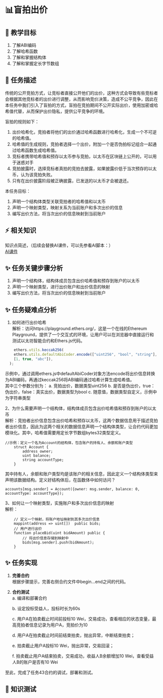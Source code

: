 # 📊盲拍出价

## **🚧 教学目标**

1. 了解ABI编码
2. 了解哈希函数
3. 了解和掌握结构体
4. 了解和掌握定长字节数组
 

## **💚 任务描述**

传统的公开竞拍方式，让竞标者直接公开他们的出价，这种方式会导致有些竞标者会根据其他竞标者的出价进行调整，从而影响竞价决策，造成不公平竞争，因此在本任务中我们引入了盲拍的方式，盲拍在竞拍期间不公开实际出价，使用加密或哈希值代替，从而保护出价隐私，提供公平竞争的环境。  

盲拍的规则如下：
1. 出价哈希化，竞拍者将他们的出价通过哈希函数进行哈希化，生成一个不可逆的哈希值。
2. 哈希值的生成规则，竞拍者选择一个出价，附加一个是否伪拍标记组合一起通过哈希函数生成哈希值。
3. 竞标者携带哈希值和预存以太币参与竞拍，以太币在区块链上公开的，可以用于迷惑对手
4. 竞拍披露时，选择竞标者真拍的竞拍去披露，如果披露价低于当次预存的以太币，认为该竞拍失败。
5. 只有在出价披露阶段被正确披露，已发送的以太币才会被退还。  

本任务目标：
1. 声明一个结构体类型关联竞拍者的哈希值和以太币
2. 声明一个映射类型，映射关系为当前账户和多次出价的信息  
3. 编写出价方法，将当次出价的信息映射到当前账户 
 

## **⚡ 相关知识**
知识点简述，（后续会替换AI课件，可以先参看AI脚本：）  
[AI课件](https://docs.qq.com/sheet/DSmdHWWNoT25LTENl?tab=qpst6z)  
   

## **✨ 任务关键步骤分析**
1. 声明一个结构体，结构体成员包含出价哈希值和预存到账户的以太币
2. 声明一个映射类型，进行出价账户和出价信息的映射 
3. 编写出价方法，将当次出价的信息映射到当前账户

## **✨ 任务疑难点分析**
1. 如何进行出价哈希  
解析：访问https://playground.ethers.org/，这是一个在线的Ethereum Playground，提供了一个交互式的环境，让用户可以在浏览器中直接运行和测试以太坊智能合约和Ethers.js代码。
```JavaScript
    ethers.utils.keccak256(
    ethers.utils.defaultAbiCoder.encode(["uint256", "bool", "string"],
    [1, true, "abc"]),
  );
```   
示例中，通过调用ethers.js中defaultAbiCoder对象方法encode将出价信息转换为ABI编码，再通过keccak256将ABI编码通过哈希计算生成哈希值。  
其中三个参数分别为：
a. 竞拍出价，数据类型uint256
b. 是否是伪出价，true：伪出价，false：真实出价，数据类型为bool
c. 随意值，数据类型自定义，示例中为字符串类型

2、为什么需要声明一个结构体，结构体成员包含出价哈希值和预存到账户的以太币  
解析：竞拍者出价信息包含出价哈希和预存以太币，这两个数据信息用于描述竞拍者出价信息，因此为这两个相关的数据信息声明一个结构体类型，让合约代码更加模块化。其中，哈希值需要用定长字节数组bytes32类型定义。
```Solidity
//示例：定义一个名为Account的结构体，包含账户的持有人、余额和账户类型
    struct Account {
        address owner;
        uint balance;
        string accountType;
    }
```  
其中持有人，余额和账户类型均是该账户的相关信息，因此定义一个结构体类型来声明该数据结构。定义好结构体后，在函数体中如何访问？
```Solidity
accounts[msg.sender] = Account({owner: msg.sender, balance: 0,
accountType: accountType});
```  

3、如何让一个映射类型，实施账户和多次出价信息的映射  
解析：
```Solidity
    // 定义一个映射，将账户地址映射到其多次出价信息
    mappint(address => uint[])  public bids;
    // 用户进行出价
    function placeBid(uint bidAmount) public {
        // 将出价信息存储到映射中
        bids[msg.sender].push(bidAmount);
    }  
```  


## **✨ 任务实现**
1. **完善合约**  
    根据步骤提示，完善右侧合约文件中begin...end之间的代码。

3. **合约测试**  
   a. 编译和部署合约   

   b. 设定投标受益人，投标时长为60s

   c. 用户A在拍卖截止时间前投标10 Wei，交易成功，查看相应的状态变量，最高竞拍者信息记录为用户A，竞拍价为10

   d. 用户A在拍卖截止时间前结束拍卖，抛出异常，中断结束拍卖； 

   e. 拍卖截止用户A投标10 Wei，抛出异常，交易回滚； 

   f. 拍卖截止用户A结束拍卖，交易成功，收益人B余额增加10 Wei，查看受益人B的账户是否有10 Wei

   

至此，完成了任务43合约的调试，部署和测试。
## **🌸 知识测试**  